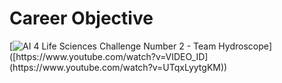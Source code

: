 # Career Objective

[![AI 4 Life Sciences Challenge Number 2 - Team Hydroscope]([https://img.youtube.com/vi/VIDEO_ID](https://www.youtube.com/watch?v=UTqxLyytgKM)/0.jpg)]([https://www.youtube.com/watch?v=VIDEO_ID](https://www.youtube.com/watch?v=UTqxLyytgKM))
